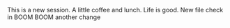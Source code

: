 This is a new session. A little coffee and lunch.
Life is good.
New file check in BOOM
BOOM another change
